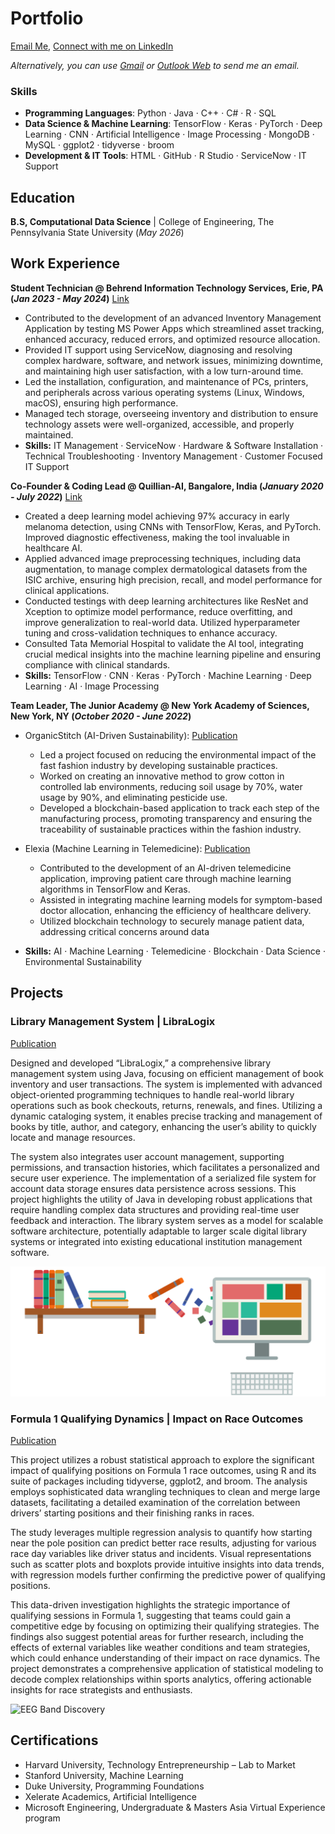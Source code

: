 # Portfolio
[Email Me](mailto:nabhitarorra@gmail.com), [Connect with me on LinkedIn](https://www.linkedin.com/in/nabhitarorra/)


*Alternatively, you can use [Gmail](https://mail.google.com/mail/?view=cm&fs=1&to=nabhitarorra@gmail.com) or [Outlook Web](https://outlook.office.com/mail/deeplink/compose?to=nabhitarorra@gmail.com) to send me an email.*



### Skills
- **Programming Languages**: Python · Java · C++ · C# · R · SQL
- **Data Science & Machine Learning**: TensorFlow · Keras · PyTorch · Deep Learning · CNN · Artificial Intelligence · Image Processing · MongoDB · MySQL · ggplot2 · tidyverse · broom
- **Development & IT Tools**: HTML · GitHub · R Studio · ServiceNow · IT Support

## Education
**B.S, Computational Data Science** | College of Engineering, The Pennsylvania State University	 (_May 2026_)

## Work Experience
**Student Technician @ Behrend Information Technology Services, Erie, PA (_Jan 2023 - May 2024_)** [Link](https://behrend.psu.edu/general-services/information-technology-services/contact-us)
- Contributed to the development of an advanced Inventory Management Application by testing MS Power Apps which streamlined asset tracking, enhanced accuracy, reduced errors, and optimized resource allocation.
- Provided IT support using ServiceNow, diagnosing and resolving complex hardware, software, and network issues, minimizing downtime, and maintaining high user satisfaction, with a low turn-around time.
- Led the installation, configuration, and maintenance of PCs, printers, and peripherals across various operating systems (Linux, Windows, macOS), ensuring high performance.
- Managed tech storage, overseeing inventory and distribution to ensure technology assets were well-organized, accessible, and properly maintained.
- **Skills:** IT Management · ServiceNow · Hardware & Software Installation · Technical Troubleshooting · Inventory
Management · Customer Focused IT Support


**Co-Founder & Coding Lead @ Quillian-AI, Bangalore, India (_January 2020 - July 2022_)** [Link](https://nabhitarora.wixsite.com/mysite)
- Created a deep learning model achieving 97% accuracy in early melanoma detection, using CNNs with TensorFlow, Keras, and PyTorch. Improved diagnostic effectiveness, making the tool invaluable in healthcare AI.
- Applied advanced image preprocessing techniques, including data augmentation, to manage complex dermatological datasets from the ISIC archive, ensuring high precision, recall, and model performance for clinical applications.
- Conducted testings with deep learning architectures like ResNet and Xception to optimize model performance, reduce overfitting, and improve generalization to real-world data. Utilized hyperparameter tuning and cross-validation techniques to enhance accuracy.
- Consulted Tata Memorial Hospital to validate the AI tool, integrating crucial medical insights into the machine learning pipeline and ensuring compliance with clinical standards.
- **Skills:** TensorFlow · CNN · Keras · PyTorch · Machine Learning · Deep Learning · AI · Image Processing


**Team Leader, The Junior Academy @ New York Academy of Sciences, New York, NY (_October 2020 - June 2022_)**
- OrganicStitch (AI-Driven Sustainability): [Publication](https://joinlaunchpad.com/#/projects?qId=1705)
  - Led a project focused on reducing the environmental impact of the fast fashion   industry by developing sustainable practices.
  - Worked on creating an innovative method to grow cotton in controlled lab environments, reducing soil usage by 70%, water usage by 90%, and eliminating pesticide use.
  - Developed a blockchain-based application to track each step of the manufacturing process, promoting transparency and ensuring the traceability of sustainable practices within the fashion industry.

- Elexia (Machine Learning in Telemedicine): [Publication](https://joinlaunchpad.com/#/projects?qId=1717)
  - Contributed to the development of an AI-driven telemedicine application, improving patient care through machine learning algorithms in TensorFlow and Keras.
  - Assisted in integrating machine learning models for symptom-based doctor allocation, enhancing the efficiency of healthcare delivery.
  - Utilized blockchain technology to securely manage patient data, addressing critical concerns around data
- **Skills:** AI · Machine Learning · Telemedicine · Blockchain · Data Science · Environmental Sustainability

## Projects
### Library Management System | LibraLogix
[Publication](https://github.com/nabhitarorra/Library-Management)

Designed and developed “LibraLogix,” a comprehensive library management system using Java, focusing on efficient management of book inventory and user transactions. The system is implemented with advanced object-oriented programming techniques to handle real-world library operations such as book checkouts, returns, renewals, and fines. Utilizing a dynamic cataloging system, it enables precise tracking and management of books by title, author, and category, enhancing the user’s ability to quickly locate and manage resources.

The system also integrates user account management, supporting permissions, and transaction histories, which facilitates a personalized and secure user experience. The implementation of a serialized file system for account data storage ensures data persistence across sessions. This project highlights the utility of Java in developing robust applications that require handling complex data structures and providing real-time user feedback and interaction. The library system serves as a model for scalable software architecture, potentially adaptable to larger scale digital library systems or integrated into existing educational institution management software.

![Bike Study](/assets:img/library_clipart.png)

### Formula 1 Qualifying Dynamics | Impact on Race Outcomes
[Publication](https://github.com/nabhitarorra/F1-Race-Outcome-Analysis)

This project utilizes a robust statistical approach to explore the significant impact of qualifying positions on Formula 1 race outcomes, using R and its suite of packages including tidyverse, ggplot2, and broom. The analysis employs sophisticated data wrangling techniques to clean and merge large datasets, facilitating a detailed examination of the correlation between drivers’ starting positions and their finishing ranks in races.

The study leverages multiple regression analysis to quantify how starting near the pole position can predict better race results, adjusting for various race day variables like driver status and incidents. Visual representations such as scatter plots and boxplots provide intuitive insights into data trends, with regression models further confirming the predictive power of qualifying positions.

This data-driven investigation highlights the strategic importance of qualifying sessions in Formula 1, suggesting that teams could gain a competitive edge by focusing on optimizing their qualifying strategies. The findings also suggest potential areas for further research, including the effects of external variables like weather conditions and team strategies, which could enhance understanding of their impact on race dynamics. The project demonstrates a comprehensive application of statistical modeling to decode complex relationships within sports analytics, offering actionable insights for race strategists and enthusiasts.

![EEG Band Discovery](/assets:img/pngwing.com.png)

## Certifications
- 	Harvard University, Technology Entrepreneurship – Lab to Market
- 	Stanford University, Machine Learning
- 	Duke University, Programming Foundations
- 	Xelerate Academics, Artificial Intelligence
- 	Microsoft Engineering, Undergraduate & Masters Asia Virtual Experience program


